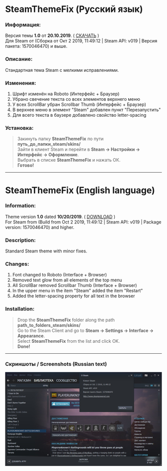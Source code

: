 # SteamThemeFix (Русский язык)

### Информация:
Версия темы **1.0** от **20.10.2019**. ( [СКАЧАТЬ](https://github.com/scerka/steam-theme-fix/archive/1.0.zip "Ссылка на скачивание") )  
Для Steam от (Сборка от Окт 2 2019, 11:49:12 | Steam API: v019 | Версия пакета: 1570046470) и выше.

### Описание:
Стандартная тема Steam с мелкими исправлениями.

### Изменения:
1. Шрифт изменён на Roboto (Интерфейс + Браузер)
2. Убрано свечение текста со всех элементов верхнего меню
3. У всех ScrollBar убран Scrollbar Thumb (Интерфейс + Браузер)
4. В верхнее меню в элемент "Steam" добавлен пункт "Перезапустить"
5. Для всего текста в баузере добавлено свойство letter-spacing

### Установка:
>Закинуть папку **SteamThemeFix** по пути **путь_до_папки_steam/skins/**  
>Зайти в клиент Steam и перейти в **Steam -> Настройки -> Интерфейс -> Оформление**.  
>Выбрать в списке **SteamThemeFix** и нажать ОК.  
>**Готово!**

***

# SteamThemeFix (English language)

### Information:
Theme version **1.0** dated **10/20/2019**. ( [DOWNLOAD](https://github.com/scerka/steam-theme-fix/archive/1.0.zip "Download link") )  
For Steam from (Build from Oct 2 2019, 11:49:12 | Steam API: v019 | Package version: 1570046470) and higher.

### Description:
Standard Steam theme with minor fixes.

### Changes:
1. Font changed to Roboto (Interface + Browser)
2. Removed text glow from all elements of the top menu
3. All ScrollBar removed Scrollbar Thumb (Interface + Browser)
4. In the upper menu in the item "Steam" added the item "Restart"
5. Added the letter-spacing property for all text in the browser

### Installation:
>Drop the **SteamThemeFix** folder along the path **path_to_folders_steam/skins/**  
> Go to the Steam Client and go to **Steam -> Settings -> Interface -> Appearance**.  
> Select **SteamThemeFix** from the list and click OK.  
>**Done!**

***

### Скриншоты / Screenshots (Russian text)
![Img](/Screenshots/GameLibrary.jpg?raw=true "Библиотека | Game Library")
